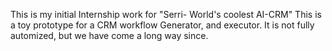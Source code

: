 This is my initial Internship work for "Serri- World's coolest AI-CRM"
This is a toy prototype for a CRM workflow Generator, and executor.
It is not fully automized, but we have come a long way since.
